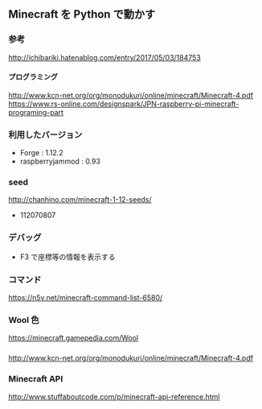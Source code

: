 ## Minecraft を Python で動かす

### 参考
http://ichibariki.hatenablog.com/entry/2017/05/03/184753

#### プログラミング
http://www.kcn-net.org/org/monodukuri/online/minecraft/Minecraft-4.pdf
https://www.rs-online.com/designspark/JPN-raspberry-pi-minecraft-programing-part

### 利用したバージョン

- Forge : 1.12.2
- raspberryjammod : 0.93

### seed
http://chanhino.com/minecraft-1-12-seeds/
- 112070807

### デバッグ
- F3 で座標等の情報を表示する

### コマンド
https://n5v.net/minecraft-command-list-6580/

### Wool 色
https://minecraft.gamepedia.com/Wool

### 
http://www.kcn-net.org/org/monodukuri/online/minecraft/Minecraft-4.pdf


### Minecraft API
http://www.stuffaboutcode.com/p/minecraft-api-reference.html

